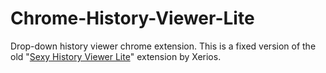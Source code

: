 # Chrome-History-Viewer-Lite

Drop-down history viewer chrome extension.
This is a fixed version of the old "[Sexy History Viewer Lite](https://chrome.google.com/webstore/detail/sexy-history-viewer-lite/dhhmlfmgnofgaiimhpmapedlkbmfopme)" extension by Xerios.
